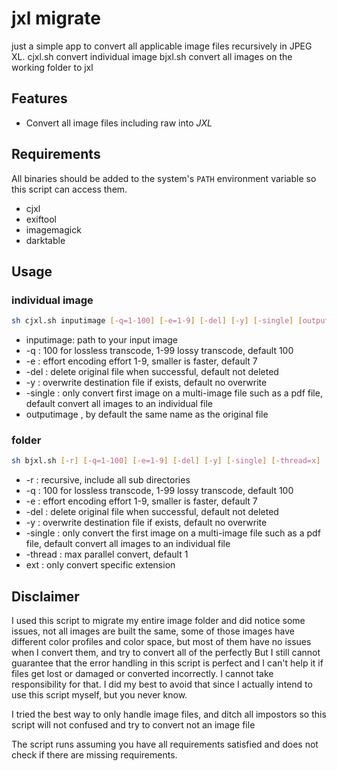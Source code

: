 # jxl migrate

just a simple app to convert all applicable image files recursively in  JPEG XL.
cjxl.sh convert individual image
bjxl.sh convert all images on the working folder to jxl


## Features
* Convert all image files including raw into *JXL*

## Requirements
All binaries should be added to the system's `PATH` environment variable so this script can access them. 
* cjxl
* exiftool
* imagemagick
* darktable

## Usage

### individual image

```sh
sh cjxl.sh inputimage [-q=1-100] [-e=1-9] [-del] [-y] [-single] [outputimage] 
```
* inputimage: path to your input image
* -q : 100 for lossless transcode, 1-99 lossy transcode, default 100
* -e : effort encoding effort 1-9, smaller is faster, default 7
* -del : delete original file when successful, default not deleted
* -y : overwrite destination file if exists, default no overwrite
* -single : only convert first image on a multi-image file such as a pdf file, default convert all images to an individual file
* outputimage , by default the same name as the original file

### folder
```sh
sh bjxl.sh [-r] [-q=1-100] [-e=1-9] [-del] [-y] [-single] [-thread=x] [ext] [ext]
```
* -r : recursive, include all sub directories
* -q : 100 for lossless transcode, 1-99 lossy transcode, default 100
* -e : effort encoding effort 1-9, smaller is faster, default 7
* -del : delete original file when successful, default not deleted
* -y : overwrite destination file if exists, default no overwrite
* -single : only convert the first image on a multi-image file such as a pdf file, default convert all images to an individual file
* -thread : max parallel convert, default 1
* ext : only convert specific extension 

## Disclaimer

I used this script to migrate my entire image folder and did notice some issues, not all images are built the same, some of those images have different color profiles and color space, but most of them have no issues when I convert them, and try to convert all of the perfectly 
But I still cannot guarantee that the error handling in this script is perfect and I can't help it if files get lost or damaged or converted incorrectly. 
I cannot take responsibility for that. I did my best to avoid that since I actually intend to use this script myself, but you never know.

I tried the best way to only handle image files, and ditch all impostors so this script will not confused and try to convert not an image file

The script runs assuming you have all requirements satisfied and does not check if there are missing requirements.

